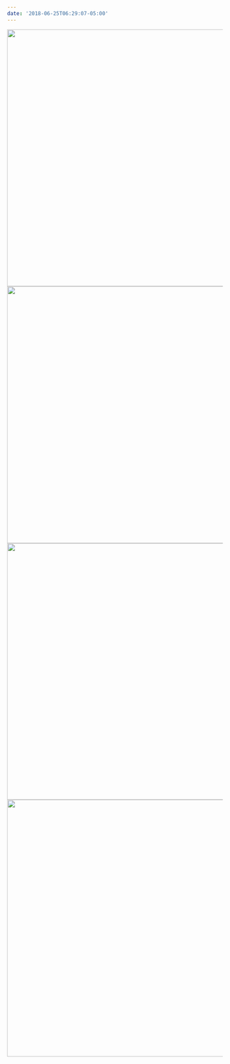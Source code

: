 ```yaml
---
date: '2018-06-25T06:29:07-05:00'
---
```



<img src="uploads/2018/963e35bccd.jpg" width="600" height="600" /><img src="uploads/2018/e330ce1786.jpg" width="600" height="600" /><img src="uploads/2018/6eb5f2c9a8.jpg" width="600" height="599" /><img src="uploads/2018/89ec928ca6.jpg" width="600" height="600" />

